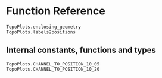 # Function Reference

```@docs
TopoPlots.enclosing_geometry
TopoPlots.labels2positions
```

## Internal constants, functions and types

```docs
TopoPlots.CHANNEL_TO_POSITION_10_05
TopoPlots.CHANNEL_TO_POSITION_10_20
```
